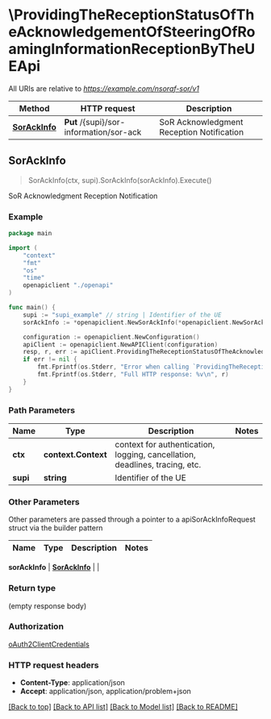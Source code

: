 # \ProvidingTheReceptionStatusOfTheAcknowledgementOfSteeringOfRoamingInformationReceptionByTheUEApi

All URIs are relative to *https://example.com/nsoraf-sor/v1*

Method | HTTP request | Description
------------- | ------------- | -------------
[**SorAckInfo**](ProvidingTheReceptionStatusOfTheAcknowledgementOfSteeringOfRoamingInformationReceptionByTheUEApi.md#SorAckInfo) | **Put** /{supi}/sor-information/sor-ack | SoR Acknowledgment Reception Notification



## SorAckInfo

> SorAckInfo(ctx, supi).SorAckInfo(sorAckInfo).Execute()

SoR Acknowledgment Reception Notification

### Example

```go
package main

import (
    "context"
    "fmt"
    "os"
    "time"
    openapiclient "./openapi"
)

func main() {
    supi := "supi_example" // string | Identifier of the UE
    sorAckInfo := *openapiclient.NewSorAckInfo(*openapiclient.NewSorAckStatus(), time.Now()) // SorAckInfo | 

    configuration := openapiclient.NewConfiguration()
    apiClient := openapiclient.NewAPIClient(configuration)
    resp, r, err := apiClient.ProvidingTheReceptionStatusOfTheAcknowledgementOfSteeringOfRoamingInformationReceptionByTheUEApi.SorAckInfo(context.Background(), supi).SorAckInfo(sorAckInfo).Execute()
    if err != nil {
        fmt.Fprintf(os.Stderr, "Error when calling `ProvidingTheReceptionStatusOfTheAcknowledgementOfSteeringOfRoamingInformationReceptionByTheUEApi.SorAckInfo``: %v\n", err)
        fmt.Fprintf(os.Stderr, "Full HTTP response: %v\n", r)
    }
}
```

### Path Parameters


Name | Type | Description  | Notes
------------- | ------------- | ------------- | -------------
**ctx** | **context.Context** | context for authentication, logging, cancellation, deadlines, tracing, etc.
**supi** | **string** | Identifier of the UE | 

### Other Parameters

Other parameters are passed through a pointer to a apiSorAckInfoRequest struct via the builder pattern


Name | Type | Description  | Notes
------------- | ------------- | ------------- | -------------

 **sorAckInfo** | [**SorAckInfo**](SorAckInfo.md) |  | 

### Return type

 (empty response body)

### Authorization

[oAuth2ClientCredentials](../README.md#oAuth2ClientCredentials)

### HTTP request headers

- **Content-Type**: application/json
- **Accept**: application/json, application/problem+json

[[Back to top]](#) [[Back to API list]](../README.md#documentation-for-api-endpoints)
[[Back to Model list]](../README.md#documentation-for-models)
[[Back to README]](../README.md)


